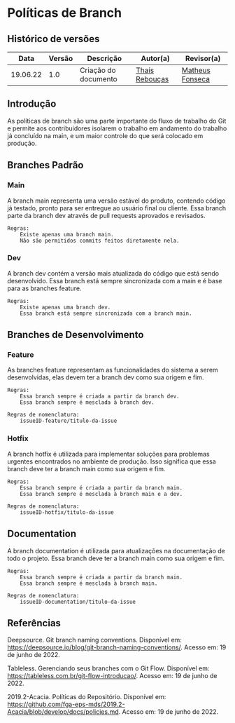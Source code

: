 # Políticas de Branch

## Histórico de versões
| Data     | Versão | Descrição            | Autor(a)                                      | Revisor(a)                                       |
| -------- | ------ | -------------------- | --------------------------------------------- | ------------------------------------------------ |
| 19.06.22 | 1.0    | Criação do documento | [Thaís Rebouças](https://github.com/Thais-ra) | [Matheus Fonseca](https://github.com/gatotabaco) |

## Introdução

As políticas de branch são uma parte importante do fluxo de trabalho do Git e permite aos contribuidores isolarem o trabalho em andamento do trabalho já concluído na main, e um maior controle do que será colocado em produção.


## Branches Padrão
### Main
A branch main representa uma versão estável do produto, contendo código já testado, pronto para ser entregue ao usuário final ou cliente. Essa branch parte da branch dev através de pull requests aprovados e revisados.

    Regras:
        Existe apenas uma branch main.
        Não são permitidos commits feitos diretamente nela.

### Dev
A branch dev contém a versão mais atualizada do código que está sendo desenvolvido. Essa branch está sempre sincronizada com a main e é base para as branches feature.

    Regras:
        Existe apenas uma branch dev.
        Essa branch está sempre sincronizada com a branch main.

## Branches de Desenvolvimento
### Feature
As branches feature representam as funcionalidades do sistema a serem desenvolvidas, elas devem ter a branch dev como sua origem e fim.

    Regras:
        Essa branch sempre é criada a partir da branch dev.
        Essa branch sempre é mesclada à branch dev.

    Regras de nomenclatura:
        issueID-feature/titulo-da-issue

### Hotfix
A branch hotfix é utilizada para implementar soluções para problemas urgentes encontrados no ambiente de produção. Isso significa que essa branch deve ter a branch main como sua origem e fim.

    Regras:
        Essa branch sempre é criada a partir da branch main.
        Essa branch sempre é mesclada à branch main e a dev.

    Regras de nomenclatura:
        issueID-hotfix/titulo-da-issue

## Documentation
A branch documentation é utilizada para atualizações na documentação de todo o projeto. Essa branch deve ter a branch main como sua origem e fim.

    Regras:
        Essa branch sempre é criada a partir da branch main.
        Essa branch sempre é mesclada à branch main.

    Regras de nomenclatura:
        issueID-documentation/titulo-da-issue


## Referências

Deepsource. Git branch naming conventions. Disponível em: https://deepsource.io/blog/git-branch-naming-conventions/. Acesso em: 19 de junho de 2022.

Tableless. Gerenciando seus branches com o Git Flow. Disponível em: https://tableless.com.br/git-flow-introducao/. Acesso em: 19 de junho de 2022.

2019.2-Acacia. Políticas do Repositório. Disponível em: https://github.com/fga-eps-mds/2019.2-Acacia/blob/develop/docs/policies.md. Acesso em: 19 de junho de 2022.